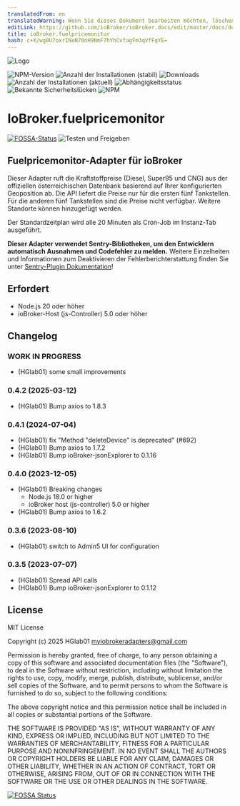 ```yaml
---
translatedFrom: en
translatedWarning: Wenn Sie dieses Dokument bearbeiten möchten, löschen Sie bitte das Feld "translationsFrom". Andernfalls wird dieses Dokument automatisch erneut übersetzt
editLink: https://github.com/ioBroker/ioBroker.docs/edit/master/docs/de/adapterref/iobroker.fuelpricemonitor/README.md
title: ioBroker.fuelpricemonitor
hash: c+X/wg0U7oxrINeN70nH9NmF7hYhCvfagFm3qVfFqYE=
---
```

![Logo](../../../en/adapterref/iobroker.fuelpricemonitor/admin/fuelpricemonitor.png)

![NPM-Version](http://img.shields.io/npm/v/iobroker.fuelpricemonitor.svg)
![Anzahl der Installationen (stabil)](http://iobroker.live/badges/fuelpricemonitor-stable.svg)
![Downloads](https://img.shields.io/npm/dm/iobroker.fuelpricemonitor.svg)
![Anzahl der Installationen (aktuell)](http://iobroker.live/badges/fuelpricemonitor-installed.svg)
![Abhängigkeitsstatus](https://img.shields.io/librariesio/release/npm/iobroker.fuelpricemonitor)
![Bekannte Sicherheitslücken](https://snyk.io/test/github/HGlab01/ioBroker.fuelpricemonitor/badge.svg)
![NPM](https://nodei.co/npm/iobroker.fuelpricemonitor.png?downloads=true)

# IoBroker.fuelpricemonitor
[![FOSSA-Status](https://app.fossa.com/api/projects/git%2Bgithub.com%2FHGlab01%2FioBroker.fuelpricemonitor.svg?type=shield)](https://app.fossa.com/projects/git%2Bgithub.com%2FHGlab01%2FioBroker.fuelpricemonitor?ref=badge_shield) ![Testen und Freigeben](https://github.com/HGlab01/ioBroker.fuelpricemonitor/workflows/Test%20and%20Release/badge.svg)

## Fuelpricemonitor-Adapter für ioBroker
Dieser Adapter ruft die Kraftstoffpreise (Diesel, Super95 und CNG) aus der offiziellen österreichischen Datenbank basierend auf Ihrer konfigurierten Geoposition ab. Die API liefert die Preise nur für die ersten fünf Tankstellen. Für die anderen fünf Tankstellen sind die Preise nicht verfügbar. Weitere Standorte können hinzugefügt werden.

Der Standardzeitplan wird alle 20 Minuten als Cron-Job im Instanz-Tab ausgeführt.

**Dieser Adapter verwendet Sentry-Bibliotheken, um den Entwicklern automatisch Ausnahmen und Codefehler zu melden.** Weitere Einzelheiten und Informationen zum Deaktivieren der Fehlerberichterstattung finden Sie unter [Sentry-Plugin Dokumentation](https://github.com/ioBroker/plugin-sentry#plugin-sentry)!

## Erfordert
* Node.js 20 oder höher
* ioBroker-Host (js-Controller) 5.0 oder höher

## Changelog
<!--
    Placeholder for the next version (at the beginning of the line):
    ### __WORK IN PROGRESS__
-->
### __WORK IN PROGRESS__
* (HGlab01) some small improvements

### 0.4.2 (2025-03-12)
* (HGlab01) Bump axios to 1.8.3

### 0.4.1 (2024-07-04)
* (HGlab01) fix "Method "deleteDevice" is deprecated" (#692)
* (HGlab01) Bump axios to 1.7.2
* (HGlab01) Bump ioBroker-jsonExplorer to 0.1.16

### 0.4.0 (2023-12-05)
* (HGlab01) Breaking changes
    - Node.js 18.0 or higher
    - ioBroker host (js-controller) 5.0 or higher
* (HGlab01) Bump axios to 1.6.2

### 0.3.6 (2023-08-10)
* (HGlab01) switch to Admin5 UI for configuration

### 0.3.5 (2023-07-07)
* (HGlab01) Spread API calls
* (HGlab01) Bump ioBroker-jsonExplorer to 0.1.12

## License
MIT License

Copyright (c) 2025 HGlab01 <myiobrokeradapters@gmail.com>

Permission is hereby granted, free of charge, to any person obtaining a copy
of this software and associated documentation files (the "Software"), to deal
in the Software without restriction, including without limitation the rights
to use, copy, modify, merge, publish, distribute, sublicense, and/or sell
copies of the Software, and to permit persons to whom the Software is
furnished to do so, subject to the following conditions:

The above copyright notice and this permission notice shall be included in all
copies or substantial portions of the Software.

THE SOFTWARE IS PROVIDED "AS IS", WITHOUT WARRANTY OF ANY KIND, EXPRESS OR
IMPLIED, INCLUDING BUT NOT LIMITED TO THE WARRANTIES OF MERCHANTABILITY,
FITNESS FOR A PARTICULAR PURPOSE AND NONINFRINGEMENT. IN NO EVENT SHALL THE
AUTHORS OR COPYRIGHT HOLDERS BE LIABLE FOR ANY CLAIM, DAMAGES OR OTHER
LIABILITY, WHETHER IN AN ACTION OF CONTRACT, TORT OR OTHERWISE, ARISING FROM,
OUT OF OR IN CONNECTION WITH THE SOFTWARE OR THE USE OR OTHER DEALINGS IN THE
SOFTWARE.


[![FOSSA Status](https://app.fossa.com/api/projects/git%2Bgithub.com%2FHGlab01%2FioBroker.fuelpricemonitor.svg?type=large)](https://app.fossa.com/projects/git%2Bgithub.com%2FHGlab01%2FioBroker.fuelpricemonitor?ref=badge_large)